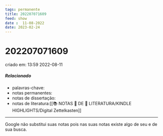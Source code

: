 ```yaml
---
tags: permanente
title: 202207071609
feed: show
date :  11-08-2022
date: 2023-02-24
---
```

# 202207071609
criado em: 13:59 2022-08-11

##### Relacionado
- palavras-chave: 
- notas permanentes: 
- notas de dissertação:
- notas de literatura:[[📚 NOTAS 📖 DE 📘 LITERATURA/KINDLE HIGHLIGHTS/Digital Zettelkasten]]

---



Google não substitui suas notas pois nas suas notas existe algo de seu e de sua busca.